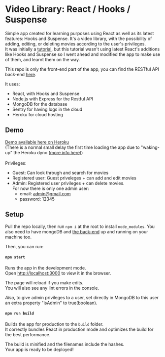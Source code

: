 # Video Library: React / Hooks / Suspense

Simple app created for learning purposes using React as well as its latest features: Hooks and Suspense. It's a video library, with the possibility of adding, editing, or deleting movies according to the user's privileges.<br>
It was initially a [tutorial](https://codewithmosh.com/p/mastering-react), but this tutorial wasn't using latest React's additions like Hooks and Suspense so I went ahead and modified the app to make use of them, and learnt them on the way.

This repo is only the front-end part of the app, you can find the RESTful API back-end [here](https://github.com/hugo-astier/video-library-back).

It uses:

- React, with Hooks and Suspense
- Node.js with Express for the Restful API
- MongoDB for the database
- Sentry for having logs in the cloud
- Heroku for cloud hosting

## Demo

[Demo available here on Heroku](https://video-library-front.herokuapp.com/) <br>
(There is a normal small delay the first time loading the app due to "waking-up" the Heroku dyno ([more info here](https://devcenter.heroku.com/articles/free-dyno-hours#dyno-sleeping)))<br><br>
Privileges:

- Guest: Can look through and search for movies
- Registered user: Guest priveleges + can add and edit movies
- Admin: Registered user privileges + can delete movies.<br>
  For now there is only one admin user:
  - email: admin@gmail.com
  - password: 12345

## Setup

Pull the repo locally, then run `npm i` at the root to install `node_modules`.
You also need to have mongoDB and [the back-end](https://github.com/hugo-astier/video-library-back) up and running on your machine too.<br>

Then, you can run:

#### `npm start`

Runs the app in the development mode.<br />
Open [http://localhost:3000](http://localhost:3000) to view it in the browser.

The page will reload if you make edits.<br />
You will also see any lint errors in the console.

_Also_, to give admin privileges to a user, set directly in MongoDB to this user an extra property "isAdmin" to true(boolean).

#### `npm run build`

Builds the app for production to the `build` folder.<br />
It correctly bundles React in production mode and optimizes the build for the best performance.

The build is minified and the filenames include the hashes.<br />
Your app is ready to be deployed!
